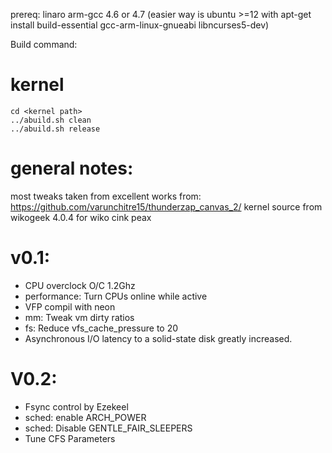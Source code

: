 prereq:
	linaro arm-gcc 4.6 or 4.7
	(easier way is ubuntu >=12 with apt-get install build-essential gcc-arm-linux-gnueabi libncurses5-dev)

Build command:

kernel
======
	cd <kernel path>
	../abuild.sh clean
	../abuild.sh release

general notes:
==============
 most tweaks taken from excellent works from: https://github.com/varunchitre15/thunderzap_canvas_2/
 kernel source from wikogeek 4.0.4 for wiko cink peax

v0.1:
=====
 - CPU overclock O/C 1.2Ghz
 - performance: Turn CPUs online while active
 - VFP compil with neon
 - mm: Tweak vm dirty ratios
 - fs: Reduce vfs_cache_pressure to 20
 - Asynchronous I/O latency to a solid-state disk greatly increased.

V0.2:
====
 - Fsync control by Ezekeel
 - sched: enable ARCH_POWER
 - sched: Disable GENTLE_FAIR_SLEEPERS
 - Tune CFS Parameters
